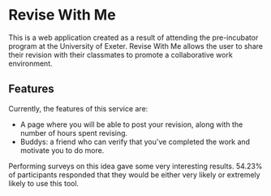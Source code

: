 # Revise With Me
This is a web application created as a result of attending the pre-incubator program at the University of Exeter. Revise With Me allows the user to share their revision with their classmates to promote a collaborative work environment. 

## Features
Currently, the features of this service are:
 - A page where you will be able to post your revision, along with the number of hours spent revising.
 - Buddys: a friend who can verify that you've completed the work and motivate you to do more.

Performing surveys on this idea gave some very interesting results. 54.23% of participants responded that they would be either very likely or extremely likely to use this tool.

